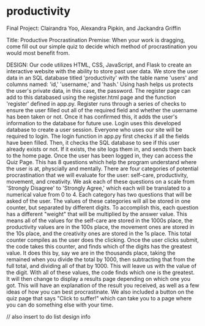 # productivity
Final Project: Clairandra Yoo, Alexandra Pipkin, and Jackandra Griffin

Title: Productive Procrastination
Premise: When your work is dragging, come fill out our simple quiz to decide which method of procrastination you would most benefit from.

DESIGN:
    Our code utilizes HTML, CSS, JavaScript, and Flask to create an interactive website with the ability to store past user data. We store
the user data in an SQL database titled 'productivity' with the table name 'users' and columns named: 'id,' 'username,' and 'hash.' Using 
hash helps us protects the user's private data, in this case, the password.
    The register page can add to this databased using the register.html page and the function 'register' defined in app.py. Register runs
through a series of checks to ensure the user filled out all of the required field and whether the username has been taken or not. Once it
has confirmed this, it adds the user's information to the database for future use. 
    Login uses this developed database to create a user session. Everyone who
uses our site will be required to login. The login function in app.py first checks if all the fields have been filled. Then, it checks the SQL database to see if this user already exists or not. If it exists, the site logs them in, and sends them back to the home page.
    Once the user has been logged in, they can access the Quiz Page. This has 
8 questions which help the program understand where the user is at, physcially
and mentally. There are four categories of potential procrastination that we will evaluate for the user: self-care, productivity, movement, and creativity. We ask each of these questions on a scale from 'Strongly Disagree' to 'Strongly Agree,' which each will be translated to a numerical value from 0 to 4. 
    Each category has two questions that will be asked of the user. The values of 
these categories will all be stored in one counter, but separated by different digits. To accomplish this, each question has a different "weight" that will be multiplied by the answer value. This means all of the values for the self-care are stored in the 1000s place, the productivity values are in the 100s place, the movement ones are stored in the 10s place, and the creativity ones are stored in the 1s place. This total counter compiles as the user does the clicking. 
   Once the user clicks submit, the code takes this counter, and finds which of 
the digits has the greatest value. It does this by, say we are in the thousands place, taking the remained when you divide the total by 1000, then subtracting that from the full total, and dividing all of that by 1000. This will leave us with the value of the digit. 
    With all of these values, the code finds which one is the greatest. It will 
then change to display a results page depending on which one you got. This will have an explanation of the result you received, as well as a few ideas of how you can best procrastinate. 
    We also included a button on the quiz page that says "Click to suffer!" which 
can take you to a page where you can do something else with your time. 

// also insert to do list design info